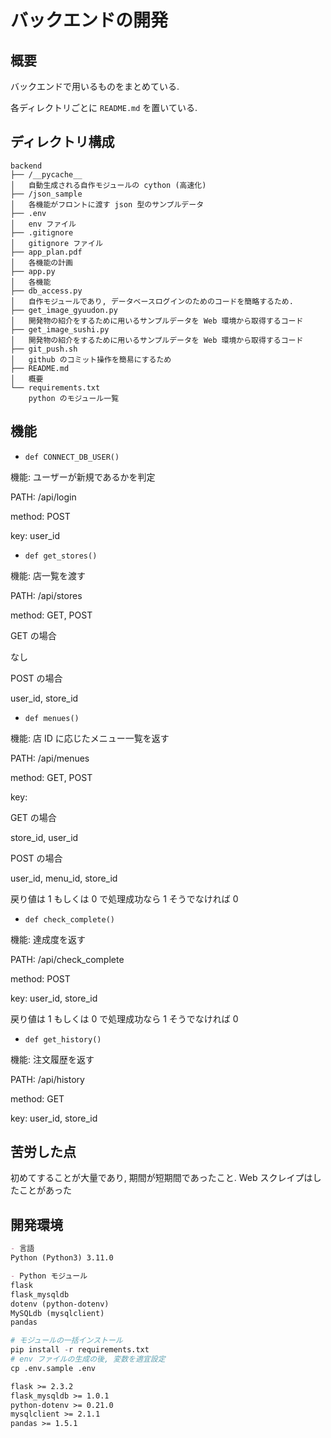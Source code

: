 # バックエンドの開発

## 概要

バックエンドで用いるものをまとめている.

各ディレクトリごとに <code>README.md</code> を置いている.

## ディレクトリ構成

```:バックエンド
backend
├── /__pycache__
│   自動生成される自作モジュールの cython (高速化)
├── /json_sample
│   各機能がフロントに渡す json 型のサンプルデータ
├── .env
│   env ファイル
├── .gitignore
│   gitignore ファイル
├── app_plan.pdf
│   各機能の計画
├── app.py
│   各機能
├── db_access.py
│   自作モジュールであり, データベースログインのためのコードを簡略するため.
├── get_image_gyuudon.py
│   開発物の紹介をするために用いるサンプルデータを Web 環境から取得するコード
├── get_image_sushi.py
│   開発物の紹介をするために用いるサンプルデータを Web 環境から取得するコード
├── git_push.sh
│   github のコミット操作を簡易にするため
├── README.md
│   概要
└── requirements.txt
    python のモジュール一覧
```

## 機能

- <code>def CONNECT_DB_USER()</code>

機能: ユーザーが新規であるかを判定

PATH: /api/login

method: POST

key: user_id

- <code>def get_stores()</code>

機能: 店一覧を渡す

PATH: /api/stores

method: GET, POST

GET の場合

なし

POST の場合

user_id, store_id

- <code>def menues()</code>

機能: 店 ID に応じたメニュー一覧を返す

PATH: /api/menues

method: GET, POST

key:

GET の場合

store_id, user_id

POST の場合

user_id, menu_id, store_id

戻り値は 1 もしくは 0 で処理成功なら 1 そうでなければ 0

- <code>def check_complete()</code>

機能: 達成度を返す

PATH: /api/check_complete

method: POST

key: user_id, store_id

戻り値は 1 もしくは 0 で処理成功なら 1 そうでなければ 0

- <code>def get_history()</code>

機能: 注文履歴を返す

PATH: /api/history

method: GET

key: user_id, store_id

## 苦労した点

初めてすることが大量であり, 期間が短期間であったこと.
Web スクレイプはしたことがあった

## 開発環境

```md
- 言語
Python (Python3) 3.11.0

- Python モジュール
flask
flask_mysqldb
dotenv (python-dotenv)
MySQLdb (mysqlclient)
pandas
```

```python
# モジュールの一括インストール
pip install -r requirements.txt
# env ファイルの生成の後, 変数を適宜設定
cp .env.sample .env
```

```txt
flask >= 2.3.2
flask_mysqldb >= 1.0.1
python-dotenv >= 0.21.0
mysqlclient >= 2.1.1
pandas >= 1.5.1
```
